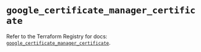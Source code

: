 # `google_certificate_manager_certificate`

Refer to the Terraform Registry for docs: [`google_certificate_manager_certificate`](https://registry.terraform.io/providers/hashicorp/google/6.4.0/docs/resources/certificate_manager_certificate).
